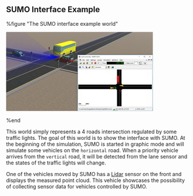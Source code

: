 ## SUMO Interface Example

%figure "The SUMO interface example world"

![sumo_interface_example.png](images/sumo_interface_example.thumbnail.jpg)

%end

This world simply represents a 4 roads intersection regulated by some traffic lights.
The goal of this world is to show the interface with SUMO.
At the beginning of the simulation, SUMO is started in graphic mode and will simulate some vehicles on the `horizontal` road.
When a priority vehicle arrives from the `vertical` road, it will be detected from the lane sensor and the states of the traffic lights will change.

One of the vehicles moved by SUMO has a [Lidar](../reference/lidar.md) sensor on the front and displays the measured point cloud.
This vehicle showcases the possibility of collecting sensor data for vehicles controlled by SUMO.
